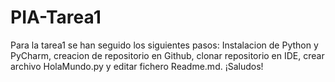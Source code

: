 # PIA-Tarea1
<!DOCTYPE html>
<html>
<head>
<title>Programacion de Inteligencia Artificial</title>
</head>

<body>
Para la tarea1 se han seguido los siguientes pasos:
Instalacion de Python y PyCharm, creacion de repositorio en Github, clonar repositorio en IDE, crear archivo HolaMundo.py
y editar fichero Readme.md. ¡Saludos!
</body>

</html>
